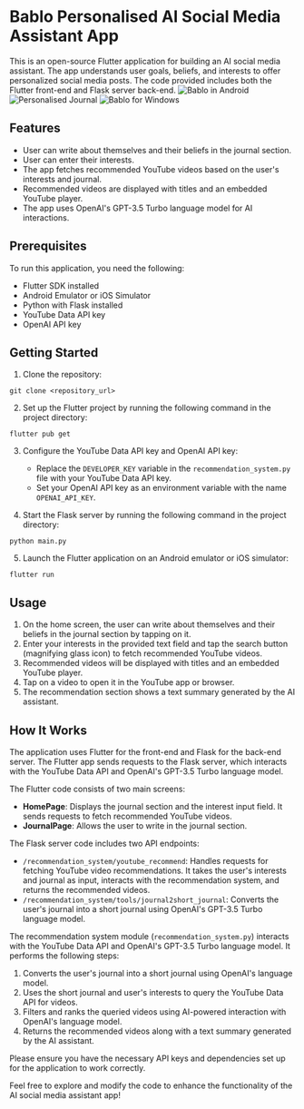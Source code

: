 # Bablo Personalised AI Social Media Assistant App

This is an open-source Flutter application for building an AI social media assistant. The app understands user goals, beliefs, and interests to offer personalized social media posts. The code provided includes both the Flutter front-end and Flask server back-end.
![Bablo in Android](https://github.com/prasannan-robots/Bablo/assets/64462247/a67fc3e2-e4f8-4023-b421-4f240b5f2e85)
![Personalised Journal](https://github.com/prasannan-robots/Bablo/assets/64462247/61d4e42c-b6b1-4cec-ba73-6bde5c426ccf)
![Bablo for Windows](https://github.com/prasannan-robots/Bablo/assets/64462247/542e11e4-4923-4e53-b252-dfafb9ae8be9)


## Features

- User can write about themselves and their beliefs in the journal section.
- User can enter their interests.
- The app fetches recommended YouTube videos based on the user's interests and journal.
- Recommended videos are displayed with titles and an embedded YouTube player.
- The app uses OpenAI's GPT-3.5 Turbo language model for AI interactions.

## Prerequisites

To run this application, you need the following:

- Flutter SDK installed
- Android Emulator or iOS Simulator
- Python with Flask installed
- YouTube Data API key
- OpenAI API key

## Getting Started

1. Clone the repository:

```shell
git clone <repository_url>
```

2. Set up the Flutter project by running the following command in the project directory:

```shell
flutter pub get
```

3. Configure the YouTube Data API key and OpenAI API key:
   - Replace the `DEVELOPER_KEY` variable in the `recommendation_system.py` file with your YouTube Data API key.
   - Set your OpenAI API key as an environment variable with the name `OPENAI_API_KEY`.

4. Start the Flask server by running the following command in the project directory:

```shell
python main.py
```

5. Launch the Flutter application on an Android emulator or iOS simulator:

```shell
flutter run
```

## Usage

1. On the home screen, the user can write about themselves and their beliefs in the journal section by tapping on it.
2. Enter your interests in the provided text field and tap the search button (magnifying glass icon) to fetch recommended YouTube videos.
3. Recommended videos will be displayed with titles and an embedded YouTube player.
4. Tap on a video to open it in the YouTube app or browser.
5. The recommendation section shows a text summary generated by the AI assistant.

## How It Works

The application uses Flutter for the front-end and Flask for the back-end server. The Flutter app sends requests to the Flask server, which interacts with the YouTube Data API and OpenAI's GPT-3.5 Turbo language model.

The Flutter code consists of two main screens:
- **HomePage**: Displays the journal section and the interest input field. It sends requests to fetch recommended YouTube videos.
- **JournalPage**: Allows the user to write in the journal section.

The Flask server code includes two API endpoints:
- `/recommendation_system/youtube_recommend`: Handles requests for fetching YouTube video recommendations. It takes the user's interests and journal as input, interacts with the recommendation system, and returns the recommended videos.
- `/recommendation_system/tools/journal2short_journal`: Converts the user's journal into a short journal using OpenAI's GPT-3.5 Turbo language model.

The recommendation system module (`recommendation_system.py`) interacts with the YouTube Data API and OpenAI's GPT-3.5 Turbo language model. It performs the following steps:
1. Converts the user's journal into a short journal using OpenAI's language model.
2. Uses the short journal and user's interests to query the YouTube Data API for videos.
3. Filters and ranks the queried videos using AI-powered interaction with OpenAI's language model.
4. Returns the recommended videos along with a text summary generated by the AI assistant.

Please ensure you have the necessary API keys and dependencies set up for the application to work correctly.

Feel free to explore and modify the code to enhance the functionality of the AI social media assistant app!
